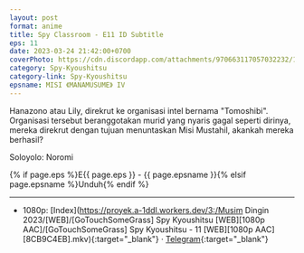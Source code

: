 ```yaml
---
layout: post
format: anime
title: Spy Classroom - E11 ID Subtitle
eps: 11
date: 2023-03-24 21:42:00+0700
coverPhoto: https://cdn.discordapp.com/attachments/970663117057032232/1088834353079005285/mpv-shot0216.jpg
category: Spy-Kyoushitsu
category-link: Spy-Kyoushitsu
epsname: MISI 《MANAMUSUME》 IV
---
```


Hanazono atau Lily, direkrut ke organisasi intel bernama "Tomoshibi". Organisasi tersebut beranggotakan murid yang nyaris gagal seperti dirinya, mereka direkrut dengan tujuan menuntaskan Misi Mustahil, akankah mereka berhasil?

Soloyolo: Noromi

{% if page.eps %}E{{ page.eps }} - {{ page.epsname }}{% elsif page.epsname %}Unduh{% endif %}

---
- 1080p: [Index](https://proyek.a-1ddl.workers.dev/3:/Musim Dingin 2023/[WEB]/[GoTouchSomeGrass] Spy Kyoushitsu [WEB][1080p AAC]/[GoTouchSomeGrass] Spy Kyoushitsu - 11 [WEB][1080p AAC][8CB9C4EB].mkv){:target="_blank"} &middot; [Telegram](https://t.me/a1fansubweeklies/249){:target="_blank"}